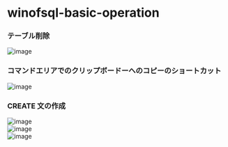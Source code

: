 # winofsql-basic-operation

### テーブル削除
![image](https://github.com/winofsql/winofsql-basic-operation/assets/1501327/5ec5b98e-afab-4dfa-99fd-0d0c273c6309)

### コマンドエリアでのクリップボードーへのコピーのショートカット
![image](https://github.com/winofsql/winofsql-basic-operation/assets/1501327/9e1f8f40-54ef-487e-a119-0ef7d5d99f0a)

### CREATE 文の作成
![image](https://github.com/winofsql/winofsql-basic-operation/assets/1501327/57701416-2881-4df1-86a7-cc6aea88c141)\
![image](https://github.com/winofsql/winofsql-basic-operation/assets/1501327/a3d5e81d-bce6-4818-96cd-d15d835b301c)\
![image](https://github.com/winofsql/winofsql-basic-operation/assets/1501327/ad824f8c-072a-43e6-922f-7842086ea2c6)





